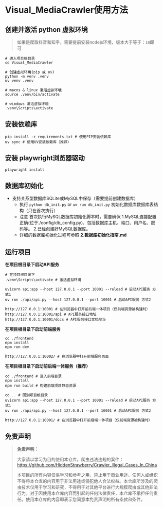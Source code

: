 # Visual_MediaCrawler使用方法

## 创建并激活 python 虚拟环境
> 如果是爬取抖音和知乎，需要提前安装nodejs环境，版本大于等于：`18`即可 <br>
   ```shell   
   # 进入项目根目录
   cd Visual_MediaCrawler
   
   # 创建虚拟环境(pip 或 uv)
   python -m venv .venv
   uv venv .venv
   
   # macos & linux 激活虚拟环境
   source .venv/bin/activate

   # windows 激活虚拟环境
   .venv\Scripts\activate

   ```

## 安装依赖库

   ```shell
   pip install -r requirements.txt # 使用PIP安装依赖库
   uv sync # 使用UV安装依赖库（推荐）
   ```

## 安装 playwright浏览器驱动

   ```shell
   playwright install
   ```
   
## 数据库初始化
- 支持关系型数据库SQLite或MySQL中保存（需要提前创建数据库）
    - 执行 
    `python db_init.py` or 
    `uv run db_init.py`
    初始化数据库数据库表结构（只在首次执行）
    - 注意
    首次执行MySQL数据库初始化脚本时，需要确保
    1.MySQL连接配置正确(位于./config/db_config.py)，包括数据库主机、端口、用户名、密码等。
    2.已经创建好MySQL数据库。
   - 详细的数据库初始化过程可参照 **2.数据库初始化指南.md**

## 运行项目

   **在项目根目录下启动API服务**

   ```
   # 在项目根目录下
   .venv\Scripts\activate # 激活虚拟环境

   uvicorn api:app --host 127.0.0.1 --port 10001 --reload # 启动API服务 方式1
   uv run ./api/api.py --host 127.0.0.1 --port 10001 # 启动API服务 方式2
   
   http://127.0.0.1:10001 # 在浏览器中打开前后端一体项目（仅前端资源被构建时）
   http://127.0.0.1:10001/api # API服务接口地址
   http://127.0.0.1:10001/docs # API服务接口文档地址
   
   ```

   **在项目根目录下启动前端服务**
   
   ```
   cd ./frontend
   npm install
   npm run dev

   http://127.0.0.1:10002/ # 在浏览器中打开前端服务页面

   ```

   **在项目根目录下启动前后端一体服务（推荐）**
   
   ```
   cd ./frontend # 进入前端目录
   npm install
   npm run build # 构建前端项目静态资源

   cd .. # 回到项目根目录
   uvicorn api:app --host 127.0.0.1 --port 10001 --reload # 启动API服务 方式1
   uv run ./api/api.py --host 127.0.0.1 --port 10001 # 启动API服务 方式2
   
   http://127.0.0.1:10001/ # 在浏览器中打开前后端一体项目（仅前端资源被构建时）

   ```

## 免责声明
> **免责声明：**
> 
> 大家请以学习为目的使用本仓库，爬虫违法违规的案件：https://github.com/HiddenStrawberry/Crawler_Illegal_Cases_In_China  
>
>本项目的所有内容仅供学习和参考之用，禁止用于商业用途。任何人或组织不得将本仓库的内容用于非法用途或侵犯他人合法权益。本仓库所涉及的爬虫技术仅用于学习和研究，不得用于对其他平台进行大规模爬虫或其他非法行为。对于因使用本仓库内容而引起的任何法律责任，本仓库不承担任何责任。使用本仓库的内容即表示您同意本免责声明的所有条款和条件。

